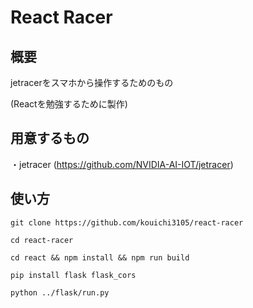 # React Racer

## 概要
jetracerをスマホから操作するためのもの

(Reactを勉強するために製作)

## 用意するもの

・jetracer (https://github.com/NVIDIA-AI-IOT/jetracer)

## 使い方

```
git clone https://github.com/kouichi3105/react-racer

cd react-racer

cd react && npm install && npm run build

pip install flask flask_cors

python ../flask/run.py

```
